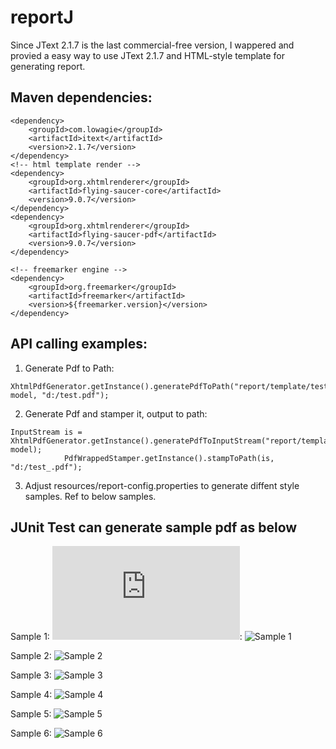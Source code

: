 # reportJ
Since JText 2.1.7 is the last commercial-free version, I wappered and provied a easy way to use JText 2.1.7 and HTML-style template for generating report.

## Maven dependencies:

	<dependency>
		<groupId>com.lowagie</groupId>
		<artifactId>itext</artifactId>
		<version>2.1.7</version>
	</dependency>
	<!-- html template render -->
	<dependency>
		<groupId>org.xhtmlrenderer</groupId>
		<artifactId>flying-saucer-core</artifactId>
		<version>9.0.7</version>
	</dependency>
	<dependency>
		<groupId>org.xhtmlrenderer</groupId>
		<artifactId>flying-saucer-pdf</artifactId>
		<version>9.0.7</version>
	</dependency>
	
	<!-- freemarker engine -->
	<dependency>
		<groupId>org.freemarker</groupId>
		<artifactId>freemarker</artifactId>
		<version>${freemarker.version}</version>
	</dependency>
	
## API calling examples:
1. Generate Pdf to Path:
```
XhtmlPdfGenerator.getInstance().generatePdfToPath("report/template/test.ftl", model, "d:/test.pdf");
```

2. Generate Pdf and stamper it, output to path:
```
InputStream is = XhtmlPdfGenerator.getInstance().generatePdfToInputStream("report/template/test.ftl", model);
			PdfWrappedStamper.getInstance().stampToPath(is, "d:/test_.pdf");
```

3. Adjust resources/report-config.properties to generate diffent style samples. Ref to below samples.

## JUnit Test can generate sample pdf as below

Sample 1:
![Sample 1](https://github.com/Jawf/reportJ/blob/master/src/test/resources/sample/sampleStamp1.pdf):
![Sample 1](https://github.com/Jawf/reportJ/blob/master/src/test/resources/sample/sampleStampPdf1.png)

Sample 2:
![Sample 2](https://github.com/Jawf/reportJ/blob/master/src/test/resources/sample/sampleStampPdf2.png)

Sample 3:
![Sample 3](https://github.com/Jawf/reportJ/blob/master/src/test/resources/sample/sampleStampPdf3.png)

Sample 4:
![Sample 4](https://github.com/Jawf/reportJ/blob/master/src/test/resources/sample/sampleStampPdf4.png)

Sample 5:
![Sample 5](https://github.com/Jawf/reportJ/blob/master/src/test/resources/sample/sampleStampPdf5.png)

Sample 6:
![Sample 6](https://github.com/Jawf/reportJ/blob/master/src/test/resources/sample/sampleStampPdf6.png)
